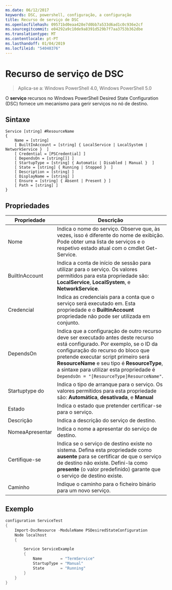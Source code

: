 ```yaml
---
ms.date: 06/12/2017
keywords: DSC, powershell, configuração, a configuração
title: Recurso de serviço de DSC
ms.openlocfilehash: 09571bd0eaa428e7d0bb7a533d6ad1c0c936e2cf
ms.sourcegitcommit: e04292a9c10de9a8391d529b7f7aa3753b362dbe
ms.translationtype: MT
ms.contentlocale: pt-PT
ms.lasthandoff: 01/04/2019
ms.locfileid: "54048376"
---
```

# <a name="dsc-service-resource"></a>Recurso de serviço de DSC

> Aplica-se a: Windows PowerShell 4.0, Windows PowerShell 5.0


O **serviço** recursos no Windows PowerShell Desired State Configuration (DSC) fornece um mecanismo para gerir serviços no nó de destino.

## <a name="syntax"></a>Sintaxe

```
Service [string] #ResourceName
{
    Name = [string]
    [ BuiltInAccount = [string] { LocalService | LocalSystem | NetworkService }  ]
    [ Credential = [PSCredential] ]
    [ DependsOn = [string[]] ]
    [ StartupType = [string] { Automatic | Disabled | Manual }  ]
    [ State = [string] { Running | Stopped }  ]
    [ Description = [string] ]
    [ DisplayName = [string] ]
    [ Ensure = [string] { Absent | Present } ]
    [ Path = [string] ]
}
```

## <a name="properties"></a>Propriedades

|  Propriedade  |  Descrição   |
|---|---|
| Nome| Indica o nome do serviço. Observe que, às vezes, isso é diferente do nome de exibição. Pode obter uma lista de serviços e o respetivo estado atual com o cmdlet Get-Service.|
| BuiltInAccount| Indica a conta de início de sessão para utilizar para o serviço. Os valores permitidos para esta propriedade são: **LocalService**, **LocalSystem**, e **NetworkService**.|
| Credencial| Indica as credenciais para a conta que o serviço será executado em. Esta propriedade e o __BuiltinAccount__ propriedade não pode ser utilizada em conjunto.|
| DependsOn| Indica que a configuração de outro recurso deve ser executado antes deste recurso está configurado. Por exemplo, se o ID da configuração do recurso do bloco que pretende executar script primeiro será __ResourceName__ e seu tipo é __ResourceType__, a sintaxe para utilizar esta propriedade é `DependsOn = "[ResourceType]ResourceName"`.|
| Startuptype do| Indica o tipo de arranque para o serviço. Os valores permitidos para esta propriedade são: **Automática**, **desativada**, e **Manual**|
| Estado| Indica o estado que pretender certificar-se para o serviço.|
| Descrição | Indica a descrição do serviço de destino.|
| NomeaApresentar | Indica o nome a apresentar do serviço de destino.|
| Certifique-se | Indica se o serviço de destino existe no sistema. Defina esta propriedade como **ausente** para se certificar de que o serviço de destino não existe. Defini-la como **presente** (o valor predefinido) garante que o serviço de destino existe.|
| Caminho | Indique o caminho para o ficheiro binário para um novo serviço.|

## <a name="example"></a>Exemplo

```powershell
configuration ServiceTest
{
    Import-DscResource -ModuleName PSDesiredStateConfiguration
    Node localhost
    {

        Service ServiceExample
        {
            Name        = "TermService"
            StartupType = "Manual"
            State       = "Running"
        }
    }
}
```